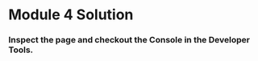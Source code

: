 <html>
<head>
  <meta charset="utf-8">
  <title>welcome module 4</title>
  <script>
    var names = [];
  </script>
  <script src="SpeakHello.js"></script>
  <script src="SpeakGoodBye.js"></script>
  <script src="script.js"></script>
</head>
<body>
   <h1>Module 4 Solution</h1>
  <h3>Inspect the page and checkout the Console in the Developer Tools.</h3>
</body>
</html>
